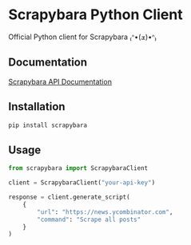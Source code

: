 # Scrapybara Python Client

Official Python client for Scrapybara ₍ᐢ•(ܫ)•ᐢ₎

## Documentation

[Scrapybara API Documentation](https://docs.scrapybara.com/api-reference)

## Installation

```bash
pip install scrapybara
```

## Usage

```python
from scrapybara import ScrapybaraClient

client = ScrapybaraClient("your-api-key")

response = client.generate_script(
    {
        "url": "https://news.ycombinator.com",
        "command": "Scrape all posts"
    }
)
```

